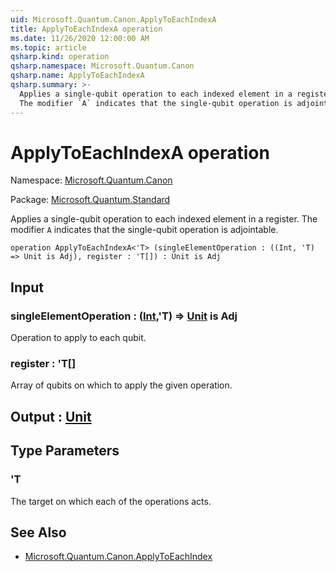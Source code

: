 ```yaml
---
uid: Microsoft.Quantum.Canon.ApplyToEachIndexA
title: ApplyToEachIndexA operation
ms.date: 11/26/2020 12:00:00 AM
ms.topic: article
qsharp.kind: operation
qsharp.namespace: Microsoft.Quantum.Canon
qsharp.name: ApplyToEachIndexA
qsharp.summary: >-
  Applies a single-qubit operation to each indexed element in a register.
  The modifier `A` indicates that the single-qubit operation is adjointable.
---
```


# ApplyToEachIndexA operation

Namespace: [Microsoft.Quantum.Canon](xref:Microsoft.Quantum.Canon)

Package: [Microsoft.Quantum.Standard](https://nuget.org/packages/Microsoft.Quantum.Standard)


Applies a single-qubit operation to each indexed element in a register.The modifier `A` indicates that the single-qubit operation is adjointable.

```qsharp
operation ApplyToEachIndexA<'T> (singleElementOperation : ((Int, 'T) => Unit is Adj), register : 'T[]) : Unit is Adj
```


## Input

### singleElementOperation : ([Int](xref:microsoft.quantum.lang-ref.int),'T) => [Unit](xref:microsoft.quantum.lang-ref.unit)  is Adj

Operation to apply to each qubit.


### register : 'T[]

Array of qubits on which to apply the given operation.



## Output : [Unit](xref:microsoft.quantum.lang-ref.unit)



## Type Parameters

### 'T

The target on which each of the operations acts.

## See Also

- [Microsoft.Quantum.Canon.ApplyToEachIndex](xref:Microsoft.Quantum.Canon.ApplyToEachIndex)